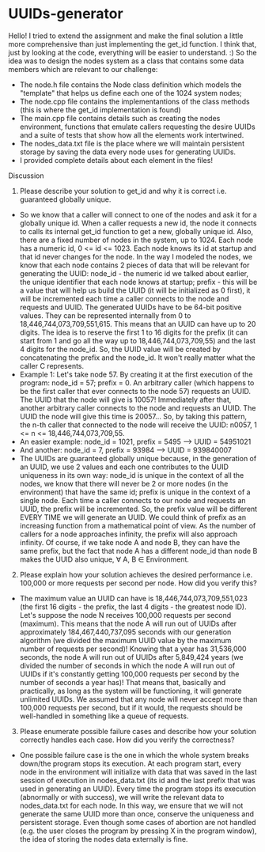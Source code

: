 # UUIDs-generator

Hello!
I tried to extend the assignment and make the final solution a little more comprehensive than just implementing the get_id function.
I think that, just by looking at the code, everything will be easier to understand. :)
So the idea was to design the nodes system as a class that contains some data members which are relevant to our challenge:

- The node.h file contains the Node class definition which models the "template" that helps us define each one of the 1024 system nodes;
- The node.cpp file contains the implementantions of the class methods (this is where the get_id implementation is found)
- The main.cpp file contains details such as creating the nodes environment, functions that emulate callers requesting the desire UUIDs and a suite of tests that show how all the elements work intertwined.
- The nodes_data.txt file is the place where we will maintain persistent storage by saving the data every node uses for generating UUIDs.
- I provided complete details about each element in the files!

Discussion

1. Please describe your solution to get_id and why it is correct i.e. guaranteed globally unique.
- So we know that a caller will connect to one of the nodes and ask it for a globally unique id. When a caller requests a new id, the node it connects to calls its internal get_id function to get a new, globally unique id. Also, there are a fixed number of nodes in the system, up to 1024. Each node has a numeric id, 0 <= id <= 1023. Each node knows its id at startup and that id never changes for the node. In the way I modeled the nodes, we know that each node contains 2 pieces of data that will be relevant for generating the UUID: node_id - the numeric id we talked about earlier, the unique identifier that each node knows at startup; prefix - this will be a value that will help us build the UUID (it will be initialized as 0 first), it will be incremented each time a caller connects to the node and requests and UUID. The generated UUIDs have to be 64-bit positive values. They can be represented internally from 0 to 18,446,744,073,709,551,615. This means that an UUID can have up to 20 digits. The idea is to reserve the first 1 to 16 digits for the prefix (it can start from 1 and go all the way up to 18,446,744,073,709,55) and the last 4 digits for the node_id. So, the UUID value will be created by concatenating the prefix and the node_id. It won't really matter what the caller C represents.
- Example 1: Let's take node 57. By creating it at the first execution of the program: node_id = 57; prefix = 0. An arbitrary caller (which happens to be the first caller that ever connects to the node 57) requests an UUID. The UUID that the node will give is 10057! Immediately after that, another arbitrary caller connects to the node and requests an UUID. The UUID the node will give this time is 20057... So, by taking this pattern, the n-th caller that connected to the node will receive the UUID: n0057, 1 <= n <= 18,446,744,073,709,55.
- An easier example: node_id = 1021, prefix = 5495 --> UUID = 54951021
- And another: node_id = 7, prefix = 93984 --> UUID = 939840007
- The UUIDs are guaranteed globally unique because, in the generation of an UUID, we use 2 values and each one contributes to the UUID uniqueness in its own way: node_id is unique in the context of all the nodes, we know that there will never be 2 or more nodes (in the environment) that have the same id; prefix is unique in the context of a single node. Each time a caller connects to our node and requests an UUID, the prefix will be incremented. So, the prefix value will be different EVERY TIME we will generate an UUID. We could think of prefix as an increasing function from a mathematical point of view. As the number of callers for a node approaches infinity, the prefix will also approach infinity. Of course, if we take node A and node B, they can have the same prefix, but the fact that node A has a different node_id than node B makes the UUID also unique, ∀ A, B ∈ Environment.

2. Please explain how your solution achieves the desired performance i.e. 100,000 or more requests per second per node.  How did you verify this?
- The maximum value an UUID can have is 18,446,744,073,709,551,023 (the first 16 digits - the prefix, the last 4 digits - the greatest node ID). Let's suppose the node N receives 100,000 requests per second (maximum). This means that the node A will run out of UUIDs after approximately 184,467,440,737,095 seconds with our generation algorithm (we divided the maximum UUID value by the maximum number of requests per second)! Knowing that a year has 31,536,000 seconds, the node A will run out of UUIDs after 5,849,424 years (we divided the number of seconds in which the node A will run out of UUIDs if it's constantly getting 100,000 requests per second by the number of seconds a year has)! That means that, basically and practically, as long as the system will be functioning, it will generate unlimited UUIDs. We assumed that any node will never accept more than 100,000 requests per second, but if it would, the requests should be well-handled in something like a queue of requests.

3. Please enumerate possible failure cases and describe how your solution correctly handles each case. How did you verify the correctness?
- One possible failure case is the one in which the whole system breaks down/the program stops its execution. At each program start, every node in the environment will initialize with data that was saved in the last session of execution in nodes_data.txt (its id and the last prefix that was used in generating an UUID). Every time the program stops its execution (abnormally or with success), we will write the relevant data to nodes_data.txt for each node. In this way, we ensure that we will not generate the same UUID more than once, conserve the uniqueness and persistent storage. Even though some cases of abortion are not handled (e.g. the user closes the program by pressing X in the program window), the idea of storing the nodes data externally is fine.
